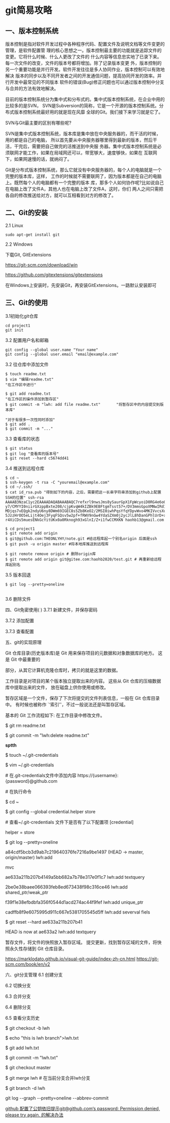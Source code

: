 #  git简易攻略 

## 一、版本控制系统

版本控制是指对软件开发过程中各种程序代码、配置文件及说明文档等文件变更的管理，是软件配置管 理的核心思想之一。版本控制最主要的功能就是追踪文件的变更。它将什么时候、什么人更改了文件的 什么内容等信息忠实地了已录下来。每一次文件的改变，文件的版本号都将增加。除了记录版本变更 外，版本控制的另一个重要功能是并行开发。软件开发往往是多人协同作业，版本控制可以有效地解决 版本的同步以及不同开发者之间的开发通信问题，提高协同开发的效率。并行开发中最常见的不同版本 软件的错误(Bug)修正问题也可以通过版本控制中分支与合并的方法有效地解决。

目前的版本控制系统分为集中式和分布式的。集中式版本控制系统，在企业中用的比较多的是SVN， SVN是Subversion的简称，它是一个开源的版本控制系统。分布式版本控制系统最好用的就是现在风靡 全球的Git。我们接下来学习就是它了。

SVN与Git最主要的区别有哪些呢?

SVN是集中式版本控制系统，版本库是集中放在中央服务器的，而干活的时候，用的都是自己的电脑， 所以首先要从中央服务器哪里得到最新的版本，然后干活，干完后，需要把自己做完的活推送到中央服 务器。集中式版本控制系统是必须联网才能工作，如果在局域网还可以，带宽够大，速度够快，如果在 互联网下，如果网速慢的话，就纳闷了。

Git是分布式版本控制系统，那么它就没有中央服务器的，每个人的电脑就是一个完整的版本库，这样， 工作的时候就不需要联网了，因为版本都是在自己的电脑上。既然每个人的电脑都有一个完整的版本 库，那多个人如何协作呢?比如说自己在电脑上改了文件A，其他人也在电脑上改了文件A，这时，你们 两人之间只需把各自的修改推送给对方，就可以互相看到对方的修改了。

## 二、Git的安装 

2.1 Linux

```shell
sudo apt-get install git
```

2.2 Windows

下载Git, GitExtensions

 https://git-scm.com/download/win

 https://github.com/gitextensions/gitextensions

在Windows上安装时，先安装Git，再安装GitExtensions。一路默认安装即可

## 三、Git的使用 

3.1初始化git仓库

```shell
cd project1
git init
```

 3.2 配置用户名和邮箱

```shell
git config --global user.name "Your name"
git config --global user.email "email@example.com"
```

3.2 往仓库中添加文件

```shell
$ touch readme.txt
$ vim "编辑readme.txt" 													"在工作区中进行"

$ git add readme.txt													 "在工作区的操作添加到暂存区"
$ git commit -m "lwh: add file readme.txt"		 "将暂存区中的内容提交到版本库"

"对于有很多一次性同时添加" 
$ git add .
$ git commit -m "..."
```

3.3 查看库的状态

```shell
$ git status
$ git log "查看库的版本号"
$ git reset --hard c5674dd41
```

3.4 推送到远程仓库

```shell
$ cd ~
$ ssh-keygen -t rsa -C "youremail@example.com"
$ cd ~/.ssh/
$ cat id_rsa.pub "得到如下的内容，之后，需要把这一长串字符串添加到github上配置SSH的位置" ssh-rsa AAAAB3NzaC1yc2EAAAADAQABAAABAQC7refxrl9nwsJms8ySaurGpX1FpWcyoiD0RG4e6oQisvEOnbQy y7/CMYYI0niirGXzppBxte208/cjpKvqW4kIZBk9EBFtgmTsst57+/DV3mmsGpoXMNwIRd1nlZrWtyT4 MDjqs7vEQgk2ndyU6ny8DWm69IGEC8s5Zb8KeO2/2MSI0iwhPqsYfqYDpvWvo4MKIVvcsXuivWnXcK1c 5JzzHrOO5eLijt4Oej3FyqFSQsv5w2pf+fRWV9nGw4YdaSZXm0j2ycJlL8hDanGPhlUrD+xx3ZPyRHud r4XiCDs5muesENkGcYitUKx0a0Rknogh93xGlnI/Z+i1fwCCMXKN haohb13@gmail.com

```

  ```shell
  $ cd project1
  $ git remote add origin 
  $ git@github.com:THEONLYHY/note.git #给远程库起一个别名origin 后面是ssh
  $ git push -u origin master #将本地库推送到远程库
  
  $ git remote remove origin # 删除origin库
  $ git remote add origin git@gitee.com:haohb2020/test.git # 再重新给远程库起别名
  
  ```

3.5 版本回退

```shell
$ git log --pretty=oneline


```



 3.6 删除文件

四、Git免密使用( ) 3.7.1 新建文件，并保存密码

3.7.2 添加配置

3.7.3 查看配置

五、git的实现原理

Git 仓库目录(历史版本库)是 Git 用来保存项目的元数据和对象数据库的地方。 这是 Git 中最重要的

部分，从其它计算机克隆仓库时，拷贝的就是这里的数据。

工作目录是对项目的某个版本独立提取出来的内容。 这些从 Git 仓库的压缩数据库中提取出来的文件， 放在磁盘上供你使用或修改。

暂存区域是一个文件，保存了下次将提交的文件列表信息，一般在 Git 仓库目录中。 有时候也被称作 `‘索引’'，不过一般说法还是叫暂存区域。

基本的 Git 工作流程如下: 在工作目录中修改文件。

 $ git rm readme.txt

$ git commit -m "lwh:delete readme.txt"

 **sptth**

  $ touch ~/.git-credentials

$ vim ~/.git-credentials

\# 在.git-credentials文件中添加内容 https://{username}:{password}@github.com

 \# 在执行命令

$ cd ~

$ git config --global credential.helper store

 \# 查看~/.git-credentials 文件下是否有了以下配置项 [credential]

  helper = store

 $ git log --pretty=oneline

a84cdf5bcb3d9ab7c219640376fe7216a9be1497 (HEAD -> master, origin/master) lwh:add

mvc

ae633a211b207b4149a5bb682a7b78e317e0f1c7 lwh:add textquery

2be0e38baee066393feb8ed673438f98c316ce46 lwh:add shared_ptr/weak_ptr

f39f1e38efbdbfa356f0544d1acd274ac44f9fef lwh:add unique_ptr

cadffb8f9e6075995d911c667e5381705545d5ff lwh:add severval fiels

$ git reset --hard ae633a211b207b41

HEAD is now at ae633a2 lwh:add textquery

 暂存文件，将文件的快照放入暂存区域。 提交更新，找到暂存区域的文件，将快照永久性存储到 Git 仓库目录。

 https://marklodato.github.io/visual-git-guide/index-zh-cn.html https://git-scm.com/book/en/v2

六、git分支管理 6.1 创建分支

6.2 切换分支

6.3 合并分支

6.4 删除分支

6.5 查看分支历史

   $ git checkout -b lwh

$ echo "this is lwh branch">lwh.txt

$ git add lwh.txt

$ git commit -m "lwh.txt"

 $ git checkout master

  $ git merge lwh # 在当前分支合并lwh分支

 $ git branch -d lwh

 git log --graph --pretty=oneline --abbrev-commit

 

[github 配置了公钥依旧提示git@github.com‘s password: Permission denied, please try again. 的解决办法](https://docs.github.com/zh/authentication/troubleshooting-ssh/using-ssh-over-the-https-port)